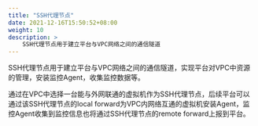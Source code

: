 ```yaml
---
title: "SSH代理节点"
date: 2021-12-16T15:50:52+08:00
weight: 10
description: >
    SSH代理节点用于建立平台与VPC网络之间的通信隧道
---
```


SSH代理节点用于建立平台与VPC网络之间的通信隧道，实现平台对VPC中资源的管理，安装监控Agent，收集监控数据等。

通过在VPC中选择一台能与外网联通的虚拟机作为SSH代理节点，后续平台可以通过该SSH代理节点的local forward为VPC内网络互通的虚拟机安装Agent，监控Agent收集到监控信息也将通过SSH代理节点的remote forward上报到平台。